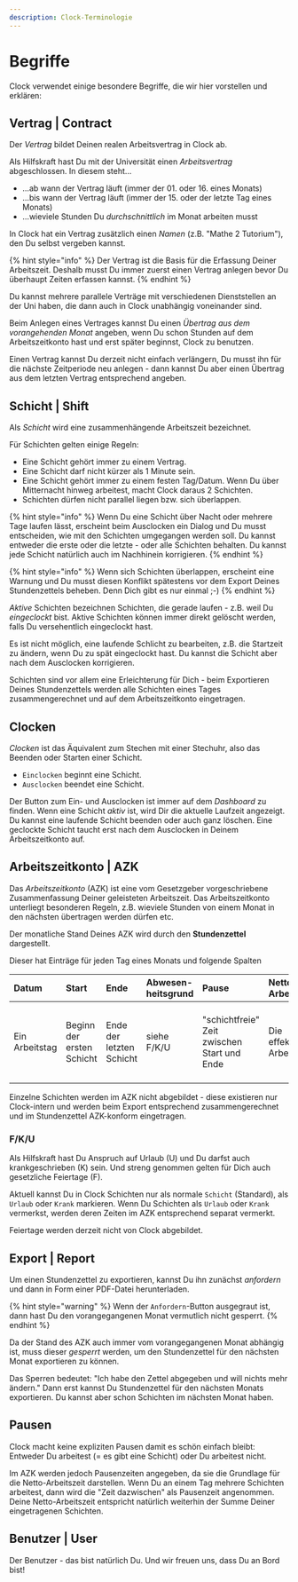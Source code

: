 ```yaml
---
description: Clock-Terminologie
---
```


# Begriffe

Clock verwendet einige besondere Begriffe, die wir hier vorstellen und erklären:

## Vertrag \| Contract

Der _Vertrag_ bildet Deinen realen Arbeitsvertrag in Clock ab.

Als Hilfskraft hast Du mit der Universität einen _Arbeitsvertrag_ abgeschlossen. In diesem steht...

* ...ab wann der Vertrag läuft \(immer der 01. oder 16. eines Monats\)
* ...bis wann der Vertrag läuft \(immer der 15. oder der letzte Tag eines Monats\)
* ...wieviele Stunden Du _durchschnittlich_ im Monat arbeiten musst

In Clock hat ein Vertrag zusätzlich einen _Namen_ \(z.B. "Mathe 2 Tutorium"\), den Du selbst vergeben kannst.

{% hint style="info" %}
Der Vertrag ist die Basis für die Erfassung Deiner Arbeitszeit. Deshalb musst Du immer zuerst einen Vertrag anlegen bevor Du überhaupt Zeiten erfassen kannst.
{% endhint %}

Du kannst mehrere parallele Verträge mit verschiedenen Dienststellen an der Uni haben, die dann auch in Clock unabhängig voneinander sind.

Beim Anlegen eines Vertrages kannst Du einen _Übertrag aus dem vorangehenden Monat_ angeben, wenn Du schon Stunden auf dem Arbeitszeitkonto hast und erst später beginnst, Clock zu benutzen.

Einen Vertrag kannst Du derzeit nicht einfach verlängern, Du musst ihn für die nächste Zeitperiode neu anlegen - dann kannst Du aber einen Übertrag aus dem letzten Vertrag entsprechend angeben.

## Schicht \| Shift

Als _Schicht_ wird eine zusammenhängende Arbeitszeit bezeichnet.

Für Schichten gelten einige Regeln:

* Eine Schicht gehört immer zu einem Vertrag.
* Eine Schicht darf nicht kürzer als 1 Minute sein.
* Eine Schicht gehört immer zu einem festen Tag/Datum. Wenn Du über Mitternacht hinweg arbeitest, macht Clock daraus 2 Schichten.
* Schichten dürfen nicht parallel liegen bzw. sich überlappen.

{% hint style="info" %}
Wenn Du eine Schicht über Nacht oder mehrere Tage laufen lässt, erscheint beim Ausclocken ein Dialog und Du musst entscheiden, wie mit den Schichten umgegangen werden soll. Du kannst entweder die erste oder die letzte - oder alle Schichten behalten. Du kannst jede Schicht natürlich auch im Nachhinein korrigieren.
{% endhint %}

{% hint style="info" %}
Wenn sich Schichten überlappen, erscheint eine Warnung und Du musst diesen Konflikt spätestens vor dem Export Deines Stundenzettels beheben. Denn Dich gibt es nur einmal ;-\)
{% endhint %}

_Aktive_ Schichten bezeichnen Schichten, die gerade laufen - z.B. weil Du _eingeclockt_ bist. Aktive Schichten können immer direkt gelöscht werden, falls Du versehentlich eingeclockt hast.

Es ist nicht möglich, eine laufende Schlicht zu bearbeiten, z.B. die Startzeit zu ändern, wenn Du zu spät eingeclockt hast. Du kannst die Schicht aber nach dem Ausclocken korrigieren.

Schichten sind vor allem eine Erleichterung für Dich - beim Exportieren Deines Stundenzettels werden alle Schichten eines Tages zusammengerechnet und auf dem Arbeitszeitkonto eingetragen.

## Clocken

_Clocken_ ist das Äquivalent zum Stechen mit einer Stechuhr, also das Beenden oder Starten einer Schicht.

* `Einclocken` beginnt eine Schicht.
* `Ausclocken` beendet eine Schicht.

Der Button zum Ein- und Ausclocken ist immer auf dem _Dashboard_ zu finden. Wenn eine Schicht _aktiv_ ist, wird Dir die aktuelle Laufzeit angezeigt. Du kannst eine laufende Schicht beenden oder auch ganz löschen. Eine geclockte Schicht taucht erst nach dem Ausclocken in Deinem Arbeitszeitkonto auf.

## Arbeitszeitkonto \| AZK

Das _Arbeitszeitkonto_ \(AZK\) ist eine vom Gesetzgeber vorgeschriebene Zusammenfassung Deiner geleisteten Arbeitszeit. Das Arbeitszeitkonto unterliegt besonderen Regeln, z.B. wieviele Stunden von einem Monat in den nächsten übertragen werden dürfen etc.

Der monatliche Stand Deines AZK wird durch den **Stundenzettel** dargestellt.

Dieser hat Einträge für jeden Tag eines Monats und folgende Spalten

| Datum | Start | Ende | Abwesen-heitsgrund | Pause | Netto-Arbeitszeit | F/K/U |
| :--- | :--- | :--- | :--- | :--- | :--- | :--- |
| Ein Arbeitstag | Beginn der ersten Schicht | Ende der letzten Schicht | siehe F/K/U | "schichtfreie" Zeit zwischen Start und Ende | Die effektive Arbeitszeit | Zeiten, die Feiertag, Krankheit oder Urlaub sind. |

Einzelne Schichten werden im AZK nicht abgebildet - diese existieren nur Clock-intern und werden beim Export entsprechend zusammengerechnet und im Stundenzettel AZK-konform eingetragen.

### F/K/U

Als Hilfskraft hast Du Anspruch auf Urlaub \(U\) und Du darfst auch krankgeschrieben \(K\) sein. Und streng genommen gelten für Dich auch gesetzliche Feiertage \(F\).

Aktuell kannst Du in Clock Schichten nur als normale `Schicht` \(Standard\), als `Urlaub` oder `Krank` markieren. Wenn Du Schichten als `Urlaub` oder `Krank` vermerkst, werden deren Zeiten im AZK entsprechend separat vermerkt.

Feiertage werden derzeit nicht von Clock abgebildet.

## Export \| Report

Um einen Stundenzettel zu exportieren, kannst Du ihn zunächst _anfordern_ und dann in Form einer PDF-Datei herunterladen.

{% hint style="warning" %}
Wenn der `Anfordern`-Button ausgegraut ist, dann hast Du den vorangegangenen Monat vermutlich nicht gesperrt.
{% endhint %}

Da der Stand des AZK auch immer vom vorangegangenen Monat abhängig ist, muss dieser _gesperrt_ werden, um den Stundenzettel für den nächsten Monat exportieren zu können.

Das Sperren bedeutet: "Ich habe den Zettel abgegeben und will nichts mehr ändern." Dann erst kannst Du Stundenzettel für den nächsten Monats exportieren. Du kannst aber schon Schichten im nächsten Monat haben.

## Pausen

Clock macht keine expliziten Pausen damit es schön einfach bleibt: Entweder Du arbeitest \(= es gibt eine Schicht\) oder Du arbeitest nicht.

Im AZK werden jedoch Pausenzeiten angegeben, da sie die Grundlage für die Netto-Arbeitszeit darstellen. Wenn Du an einem Tag mehrere Schichten arbeitest, dann wird die "Zeit dazwischen" als Pausenzeit angenommen. Deine Netto-Arbeitszeit entspricht natürlich weiterhin der Summe Deiner eingetragenen Schichten.

## Benutzer \| User

Der Benutzer - das bist natürlich Du. Und wir freuen uns, dass Du an Bord bist!

